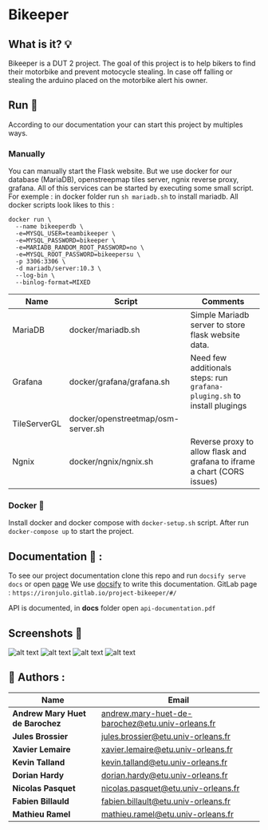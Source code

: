 
# Bikeeper

  

## What is it? 💡
Bikeeper is a DUT 2 project. The goal of this project is to help bikers to find their motorbike and prevent motocycle stealing. In case off falling or stealing the arduino placed on the motorbike alert his owner. 


## Run 🚀
According to our documentation your can start this project by multiples ways.
### Manually 
You can manually start the Flask website. But we use docker for our database (MariaDB), openstreepmap tiles server, ngnix reverse proxy, grafana. All of this services can be started by executing some small script. 
For exemple : in docker folder run  `sh mariadb.sh` to install mariadb. 
All docker scripts look likes to this : 

```shell
docker run \
  --name bikeeperdb \
  -e=MYSQL_USER=teambikeeper \
  -e=MYSQL_PASSWORD=bikeeper \
  -e=MARIADB_RANDOM_ROOT_PASSWORD=no \
  -e=MYSQL_ROOT_PASSWORD=bikeepersu \
  -p 3306:3306 \
  -d mariadb/server:10.3 \
  --log-bin \
  --binlog-format=MIXED 
```
|Name | Script |Comments|
|--|--|--|
| MariaDB | docker/mariadb.sh | Simple Mariadb server to store flask website data.  |
| Grafana | docker/grafana/grafana.sh | Need few additionals steps: run `grafana-pluging.sh` to install plugings|
|TileServerGL|docker/openstreetmap/osm-server.sh||
|Ngnix|docker/ngnix/ngnix.sh|Reverse proxy to allow flask and grafana to iframe a chart (CORS issues)|


### Docker 🐳
Install docker and docker compose with `docker-setup.sh` script.
After run `docker-compose up` to start the project. 



## Documentation 📄 : 


To see our project documentation clone this repo and run  `docsify serve docs` or open [page](https://ironjulo.gitlab.io/project-bikeeper/#/)
We use [docsify](https://docsify.js.org/#/) to write this documentation. 
GitLab page : `https://ironjulo.gitlab.io/project-bikeeper/#/`

API is documented, in **docs** folder open `api-documentation.pdf`

## Screenshots 📸 


![alt text](https://i.imgur.com/ZtYGXJY.png)
![alt text](https://i.imgur.com/L43L8Ny.jpg)
![alt text](https://i.imgur.com/xSDQnF2.jpg)
![alt text](https://i.imgur.com/01kRkwk.jpg)
 
## 👷 Authors  :
| Name | Email|
|--|--|
| **Andrew Mary Huet de Barochez** | andrew.mary-huet-de-barochez@etu.univ-orleans.fr |
| **Jules Brossier** | jules.brossier@etu.univ-orleans.fr |
| **Xavier Lemaire**| xavier.lemaire@etu.univ-orleans.fr |
| **Kevin Talland**| kevin.talland@etu.univ-orleans.fr |
| **Dorian Hardy**| dorian.hardy@etu.univ-orleans.fr|
| **Nicolas Pasquet**| nicolas.pasquet@etu.univ-orleans.fr |
| **Fabien Billauld**| fabien.billault@etu.univ-orleans.fr |
| **Mathieu Ramel**| mathieu.ramel@etu.univ-orleans.fr |